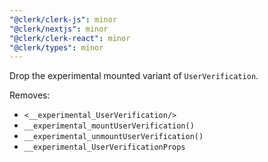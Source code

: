 ```yaml
---
"@clerk/clerk-js": minor
"@clerk/nextjs": minor
"@clerk/clerk-react": minor
"@clerk/types": minor
---
```


Drop the experimental mounted variant of `UserVerification`.

Removes:
- `<__experimental_UserVerification/>`
- `__experimental_mountUserVerification()`
- `__experimental_unmountUserVerification()`
- `__experimental_UserVerificationProps`
